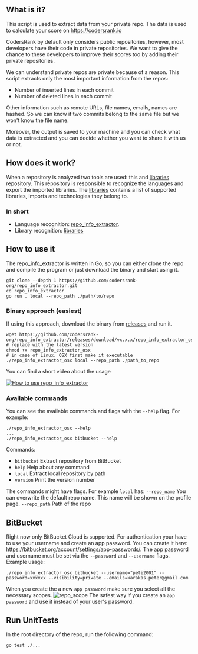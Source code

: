 ## What is it?
This script is used to extract data from your private repo. The data is used to calculate your score on https://codersrank.io

CodersRank by default only considers public repositories, however, most developers have their code in private repositories. We want to give the chance to these developers to improve their scores too by adding their private repositories.

We can understand private repos are private because of a reason. This script extracts only the most important information from the repos:
- Number of inserted lines in each commit
- Number of deleted lines in each commit

Other information such as remote URLs, file names, emails, names are hashed. So we can know if two commits belong to the same file but we won't know the file name.

Moreover, the output is saved to your machine and you can check what data is extracted and you can decide whether you want to share it with us or not.

## How does it work?
When a repository is analyzed two tools are used: this and [libraries](https://github.com/codersrank-org/libraries) repository. 
This repository is responsible to recognize the languages and export the imported libraries.
The [libraries](https://github.com/codersrank-org/libraries) contains a list of supported libraries, imports and technologies they belong to. 

### In short
- Language recognition: [repo_info_extractor](https://github.com/codersrank-org/repo_info_extractor/).
- Library recognition: [libraries](https://github.com/codersrank-org/libraries)

## How to use it
The repo_info_extractor is written in Go, so you can either clone the repo and compile the program or just download the binary and start using it.
```
git clone --depth 1 https://github.com/codersrank-org/repo_info_extractor.git
cd repo_info_extractor
go run . local --repo_path ./path/to/repo
```

### Binary approach (easiest)
If using this approach, download the binary from [releases](https://github.com/codersrank-org/repo_info_extractor/releases) and run it.

```
wget https://github.com/codersrank-org/repo_info_extractor/releases/download/vx.x.x/repo_info_extractor_osx # replace with the latest version
chmod +x repo_info_extractor_osx                                                                            # in case of Linux, OSX first make it executable
./repo_info_extractor_osx local --repo_path ./path_to_repo
```
You can find a short video about the usage

[![How to use repo_info_extractor](https://img.youtube.com/vi/9IqgmYl8l2Y/0.jpg)](https://www.youtube.com/watch?v=9IqgmYl8l2Y)

### Available commands
You can see the available commands and flags with the `--help` flag. For example:
```
./repo_info_extractor_osx --help
...
./repo_info_extractor_osx bitbucket --help
```
Commands:
-  `bitbucket` Extract repository from BitBucket
-  `help` Help about any command
-  `local` Extract local repository by path
-  `version` Print the version number

The commands might have flags. For example `local` has:
`--repo_name` You can overwrite the default repo name. This name will be shown on the profile page.
`--repo_path` Path of the repo

## BitBucket
Right now only BitBucket Cloud is supported. For authentication your have to use your username
and create an app password. You can create it here: https://bitbucket.org/account/settings/app-passwords/.
The app password and username must be set via the `--password` and `--username` flags. Example usage:
```
./repo_info_extractor_osx bitbucket --username="peti2001" --password=xxxxxx --visibility=private --emails=karakas.peter@gmail.com
```
When you create the a new `app password` make sure you select all the necessary scopes.
![repo_scope](https://raw.githubusercontent.com/peti2001/multi_repo_extractor/master/docs/bitbucket-scope.png)
The safest way if you create an `app password` and use it instead of your user's password.

## Run UnitTests 
In the root directory of the repo, run the following command:

```
go test ./...
```
